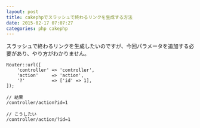 ```yaml
---
layout: post
title: cakephpでスラッシュで終わるリンクを生成する方法
date: 2015-02-17 07:07:27
categories: php cakephp
---
```

<!-- {% raw %} -->
<p>スラッシュで終わるリンクを生成したいのですが、今回パラメータを追加する必要があり、やり方がわかりません。</p>

<pre><code>Router::url([
    'controller' =&gt; 'controller',
    'action'     =&gt; 'action',
    '?'          =&gt; ['id' =&gt; 1],
]);

// 結果
/controller/action?id=1

// こうしたい
/controller/action/?id=1
</code></pre>
<!-- {% endraw %} -->
